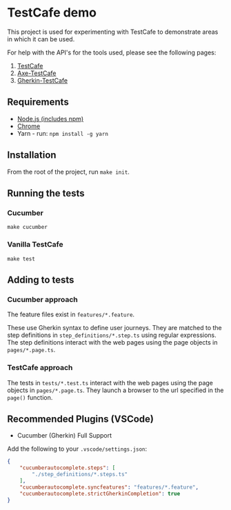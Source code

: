 # TestCafe demo

This project is used for experimenting with TestCafe to demonstrate areas in which it can be used.

For help with the API's for the tools used, please see the following pages:

1. [TestCafe]("https://devexpress.github.io/testcafe/documentation/test-api/")
2. [Axe-TestCafe]("https://github.com/helen-dikareva/axe-testcafe")
3. [Gherkin-TestCafe]("https://github.com/kiwigrid/gherkin-testcafe")

## Requirements

* [Node.js (includes npm)]("https://nodejs.org/en/download/")
* [Chrome](""https://www.google.co.uk/chrome/?brand=CHBD&gclid=EAIaIQobChMI6pDu3dn75QIVyLHtCh09CQACEAAYASAAEgJZHfD_BwE&gclsrc=aw.ds)
* Yarn - run: `npm install -g yarn`

## Installation

From the root of the project, run `make init`.

## Running the tests

### Cucumber

`make cucumber`

### Vanilla TestCafe

`make test`

## Adding to tests

### Cucumber approach

The feature files exist in `features/*.feature`.

These use Gherkin syntax to define user journeys. They are matched to the step definitions in `step_definitions/*.step.ts` using regular expressions. The step definitions interact with the web pages using the page objects in `pages/*.page.ts`.

### TestCafe approach

The tests in `tests/*.test.ts` interact with the web pages using the page objects in `pages/*.page.ts`. They launch a browser to the url specified in the `page()` function.

## Recommended Plugins (VSCode)

* Cucumber (Gherkin) Full Support

Add the following to your `.vscode/settings.json`:

``` json
{
    "cucumberautocomplete.steps": [
        "./step_definitions/*.steps.ts"
    ],
    "cucumberautocomplete.syncfeatures": "features/*.feature",
    "cucumberautocomplete.strictGherkinCompletion": true
}
```
